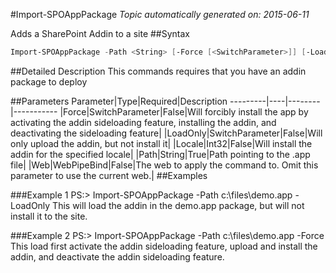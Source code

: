 #Import-SPOAppPackage
*Topic automatically generated on: 2015-06-11*

Adds a SharePoint Addin to a site
##Syntax
```powershell
Import-SPOAppPackage -Path <String> [-Force [<SwitchParameter>]] [-LoadOnly [<SwitchParameter>]] [-Locale <Int32>] [-Web <WebPipeBind>]
```


##Detailed Description
This commands requires that you have an addin package to deploy

##Parameters
Parameter|Type|Required|Description
---------|----|--------|-----------
|Force|SwitchParameter|False|Will forcibly install the app by activating the addin sideloading feature, installing the addin, and deactivating the sideloading feature|
|LoadOnly|SwitchParameter|False|Will only upload the addin, but not install it|
|Locale|Int32|False|Will install the addin for the specified locale|
|Path|String|True|Path pointing to the .app file|
|Web|WebPipeBind|False|The web to apply the command to. Omit this parameter to use the current web.|
##Examples

###Example 1
    PS:> Import-SPOAppPackage -Path c:\files\demo.app -LoadOnly
This will load the addin in the demo.app package, but will not install it to the site.
 

###Example 2
    PS:> Import-SPOAppPackage -Path c:\files\demo.app -Force
This load first activate the addin sideloading feature, upload and install the addin, and deactivate the addin sideloading feature.
    
<!-- Ref: 8C94D6F50F27D77EF509C8FDB6C51887 -->